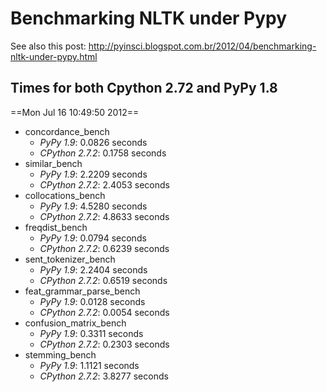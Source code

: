 
Benchmarking NLTK under Pypy
============================

See also this post: http://pyinsci.blogspot.com.br/2012/04/benchmarking-nltk-under-pypy.html

Times for both Cpython 2.72 and PyPy 1.8
----------------------------------------

==Mon Jul 16 10:49:50 2012==

*  concordance_bench
    * _PyPy 1.9_:  0.0826 seconds
    * _CPython 2.7.2_:  0.1758 seconds
*  similar_bench
    * _PyPy 1.9_:  2.2209 seconds
    * _CPython 2.7.2_:  2.4053 seconds
*  collocations_bench
    * _PyPy 1.9_:  4.5280 seconds
    * _CPython 2.7.2_:  4.8633 seconds
*  freqdist_bench
    * _PyPy 1.9_:  0.0794 seconds
    * _CPython 2.7.2_:  0.6239 seconds
*  sent_tokenizer_bench
    * _PyPy 1.9_:  2.2404 seconds
    * _CPython 2.7.2_:  0.6519 seconds
*  feat_grammar_parse_bench
    * _PyPy 1.9_:  0.0128 seconds
    * _CPython 2.7.2_:  0.0054 seconds
*  confusion_matrix_bench
    * _PyPy 1.9_:  0.3311 seconds
    * _CPython 2.7.2_:  0.2303 seconds
*  stemming_bench
    * _PyPy 1.9_:  1.1121 seconds
    * _CPython 2.7.2_:  3.8277 seconds
